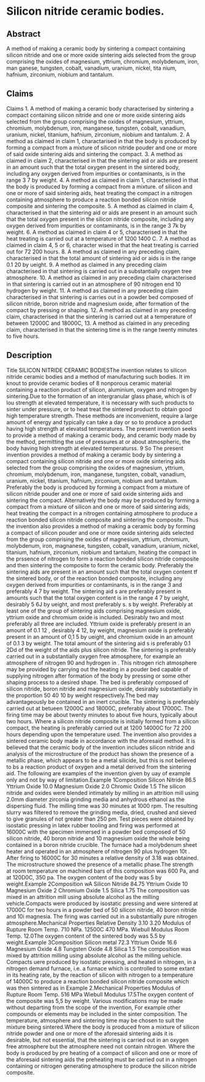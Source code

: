 # Silicon nitride ceramic bodies.

## Abstract
A method of making a ceramic body by sintering a compact containing silicon nitride and one or more oxide sintering aids selected from the group comprising the oxides of magnesium, yttrium, chromium, molybdenum, iron, man ganese, tungsten, cobalt, vanadium, uranium, nickel, tita nium, hafnium, zirconium, niobium and tantalum.

## Claims
Claims 1. A method of making a ceramic body characterised by sintering a compact containing silicon nitride and one or more oxide sintering aids selected from the group comprising the oxides of magnesium, yttrium, chromium, molybdenum, iron, manganese, tungsten, cobalt, vanadium, uranium, nickel, titanium, hafnium, zirconium, niobium and tantalum. 2. A method as claimed in claim 1, charactarised in that the body is produced by forming a compact from a mixture of silicon nitride pouder and one or more of said oxide sintering aids and sintering the compact. 3. A method as claimed in claim 2, characterised in that the sintering aid or aids are present in an amount such that the total oxygen present in the sintered body, including any oxygen derived from impurities or contaminants, is in the range 3 7 by weight. 4. A method as claimed in claim 1, characterised in that the body is produced by forming a compact from a mixture. of silicon and one or more of said sintering aids, heat treating the compact in a nitrogen containing atmosphere to produce a reaction bonded silicon nitride composite and sintering the composite. 5. A method as claimed in claim 4, characterised in that the sintering aid or aids are present in an amount such that the total oxygen present in the silicon nitride composite, including any oxygen derived from impurities or contaminants, is in the range 3 7k by weight. 6. A method as claimed in claim 4 or 5, characterised in that the heat treating is carried out at a temperature of 1200 1400 C. 7. A method as claimed in claim 4, 5 or 6, character wised in that the heat treating is carried out for 72 200 hours. 8. A method as claimed in any preceding claim, characterised in that the total amount of sintering aid or aids is in the range 0.1 20 by ueight. 9. A method as claimed in any preceding claim characterised in that sintering is carried out in a substantially oxygen tree atmosphere. 10. A method as claimed in any preceding claim characterised in that sintering is carried out in an atmosphere of 90 nitrogen end 10 hydrogen by weight. 11. A method as claimed in any preceding claim characterised in that sintering is carries out in a powder bed composed of silicon nitride, boron nitride and magnesium oxide, after formation of the compact by pressing or shaping. 12. A method as claimed in any preceding claim, characterised in that the sintering is carried out at a temperature of between 12000C and 18000C, 13. A method as claimed in any preceding claim, characterised in that the sintering time is in the range twenty minutes to five hours.

## Description
Title SILICON NITRIDE CERAMIC BODIESThe invention relates to silicon nitride ceramic bodies and a method of manufacturing such bodies. It im knout to provide ceramic bodies of 8 nonporous ceramic material containing a reaction product of silicon, aluminium, oxygen and nitrogen by sintering.Due to the formation of an intergranular glass phase, which is of lou strength at elevated temperature, it is necessary with such products to sinter under pressure, or to heat treat the sintered product to obtain good high temperature strength. These methods are inconvenient, require a large amount of energy and typically can take a day or so to produce a product having high strength at elevatsd temperatures. The present invention seeks to provide a method of making a ceramic body, and ceramic body made by the method, permitting the use of pressures at or about atmospheric, the body having high strength at elevated temperaturss. 9 So The present invention provides a method of making a ceramic body by sintering a compact containing silicon nitride and one or more oxide sintering aids selected from the group comprising the oxides of magnesium, yttrium, chromium, molybdenum, iron, manganese, tungsten, cobalt, vanadium, uranium, nickel, titanium, hafnium, zirconium, niobium and tantalum. Preferably the body is produced by forming a compact from a mixture of silicon nitride pouder and one or more of said oxide sintering aids and sintering the compact. Alternatively the body may be produced by forming a compact from a mixture of silicon and one or more of said sintering aids, heat treating the compact in a nitrogen containing atmosphere to produce a reaction bonded silicon nitride composite and sintering the composite. Thus the invention also provides a method of making a ceramic body by forming a compact of silicon pouder and one or more oxide sintering aids selected from the group comprising the oxides of magnesium, yttrium, chromium, molybdenum, iron, magnanese, tungsten, cobalt, vanadium, uranium, nickel, titanium, hafnium, zirconium, niobium and tantalum, heating the compact in the prssence of nitrogen to form a reaction bonded silicon nitride composite and then sintering the composite to form the ceramic body. Preferably the sintering aids are present in an amount such that the total oxygen content tf the sintered body, or of the reaction bonded composite, including any oxygen derived from impurities or contaminants, is in the range 3 and preferably 4 7 by weight. The sintering aid s are preferably present in amounts such that the total oxygen content is in the range 4 7 by ueight, desirably 5 6J by ueight, and most preferably s. s by weight. Preferably at least one of the group of sintering aids comprising magnesium oxide, yttrium oxide and chromium oxide is included. Desirably two and most preferably all three are included. Yttrium oxide is preferably present in an amount of 0.1 12 , desirably 4 12, by weight, magnesium oxide is preferably present in an amount of 0,1 5 by ueight, and chromium oxide in an amount of 0.1 3 by weight. The total amount of the sintering aid s is preferably 0.1 2Dd of the weight of the aids plus silicon nitride. The sintering is preferably carried out in a substantially oxygen free atmosphere, for example an atmosphere of nitrogen 90 and hydrogen in . This nitrogen rich atmosphere may be provided by carrying out the heating in a pouder bed capable of supplying nitrogen after formation of the body by pressing or some other shaping process to a desired shape. The bed is preferably composed of silicon nitride, boron nitride and magnesium oxide, desirably substantially in the proportion 50 40 10 by weight respectively.The bed may advantageously be contained in an inert crucible. The sintering is preferably carried out at betueen 12000C and 18000C, preferably about 17000C. The firing time may be about twenty minutes to about five hours, typically about two hours. Where a silicon nitride composite is initially formed from a silicon compact, the heating is preferably carried out at 1200 14000C for 72 200 hours depending upon the temperature used. The invention also provides a sintered ceramic body made in accordance with the aforesaid method. It is believed that the ceramic body of the invention includes silicon nitride and analysis of the microstructure of the product has shown the presence of a metallic phase, which appears to be a metal silicide, but this is not believed to bs a reaction product of oxygen and a metal derived from the sintering aid. The following are examples of the invention given by uay of example only and not by way of limitation.Example 1Composition Silicon Nitride 86.5 Yttrium Oxide 10.0 Magnesium Oxide 2.0 Chromic Oxide 1.5 The silicon nitride and oxides were blended intimately by milling in an attrition mill using 2.0mm diameter zirconia grinding media and anhydrous ethanol as the dispersing fluid. The milling time was 30 minutes at 1000 rpm. The resulting slurry was filtered to remove the grinding media, dried, crushed and sieved to give granules of not greater than 250 pm. Test pieces were obtained by isostatic pressing in latex rubber tooling and firing was performed at 16000C with the specimen immersed in a powder bed composed of 50 silicon nitride, 40 boron nitride and 10 magnesium oxide the whole being contained in a boron nitride crucible. The furnace had a molybdenum sheet heater and operated in an atmosphere of nitrogen 90 plus hydrogen 10t . After firing to 16000C for 30 minutes a relative density of 3.18 was obtained. The microstructure showed the presence of a metallic phase.The strength at room temperature on machined bars of this composition was 600 Pa, and at 120D0C, 350 pa. The oxygen content of the body was 5 by weight.Example 2Composition wA Silicon Nitride 84.75 Yttrium Oxide 10 Magnesium Oxide 2 Chromium Oxide 1.5 Silica 1.75 The composition uas mixed in an attrition mill using absolute alcohol as the milling vehicle.Compacts were produced by isostatic pressing and were sintered at 17000C for two hours in a powder bed of 50 silicon nitride, 40 boron nitride and 10i magnesia. The firing was carried out in a substantially pure nitrogen atmosphere.Mechanical Properties Relative Density 3.10 3.20 Modulus of Rupture Room Temp. 710 NPa. 12500C 470 MPa. Wiebull Modulus Room Temp. 12.0The oxygen content of the sintered body was 5.5 by weight.Example 3Composition Silicon metal 72.3 Yttrium Oxide 16.6 Magnesium Oxide 4.8 Tungsten Oxide 4.8 Silica 1.5 The composition was mixed by attrition milling using absolute alcohol as the milling uehicle. Compacts uere produced by isostatic pressing, and heated in nitrogen, in a nitrogen demand furnace, i.e. a furnace which is controlled to some extant in its heating rate, by the reaction of silicon with nitrogen to a temperature of 14000C to produce a reaction bonded silicon nitride composite which was then sintered as in Example 2.Mechanical Properties Modulus of Rupture Room Temp. 516 MPa Wiebull Modulus 17.5The oxygen content of the composite was 5,5 by weight. Various modifications may be made without departing from the scope of the invention, For example other compounds or elements may be included in the sinter composition. The temperature, atmosphere and sintering time may be chosen to suit the mixture being sintered.Where the body is produced from a mixture of silicon nitride powder and one or more of the aforesaid sintering aids it is desirable, but not essential, that the sintering is carried out in an oxygen free atmosphere but the atmosphere need not contain nitrogen. Where the body is produced by pre heating of a compact of silicon and one or more of the aforesaid sintering aids the preheating must be carried out in a nitrogen containing or nitrogen generating atmosphere to produce the silicon nitride composite.